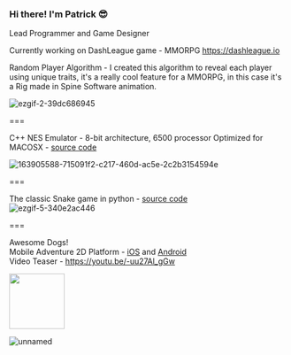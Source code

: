 ### Hi there! I'm Patrick 😎

Lead Programmer and Game Designer

Currently working on DashLeague game - MMORPG
https://dashleague.io

Random Player Algorithm - I created this algorithm to reveal each player using unique traits, it's a really cool feature for a MMORPG, in this case it's  a Rig made in Spine Software animation.  

![ezgif-2-39dc686945](https://user-images.githubusercontent.com/35966031/214795313-5bfa0406-0705-4d26-9881-8c93a70818c3.gif)


===

C++ NES Emulator - 8-bit architecture, 6500 processor Optimized for MACOSX - [source code](https://github.com/syswaregames/emule8bit)  

![163905588-715091f2-c217-460d-ac5e-2c2b3154594e](https://user-images.githubusercontent.com/35966031/215884578-e272d7c5-c615-4862-9d5d-9ee14a345f17.png)




===

The classic Snake game in python - [source code](https://github.com/syswaregames/pythonsnake)  
![ezgif-5-340e2ac446](https://user-images.githubusercontent.com/35966031/214797292-3227ea6c-a67d-4e8d-a3e1-7846bda8f4d4.gif)


===

Awesome Dogs!  
Mobile Adventure 2D Platform - [iOS](https://apps.apple.com/sa/app/awesome-dogs/id1450557857) and [Android](https://play.google.com/store/apps/details?id=syswaregames.com.awesomedogs&hl=en_CA&gl=US&pli=1)  
Video Teaser - https://youtu.be/-uu27Al_gGw  

<img src="https://user-images.githubusercontent.com/35966031/214991951-1660fedf-39e2-4874-aa5e-dc5d0c224d31.png" width="100" height="100">

![unnamed](https://user-images.githubusercontent.com/35966031/214992545-a53b5d25-c30c-42b6-bb44-aee323d14071.jpg)  



